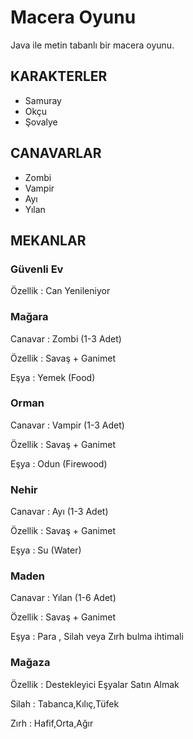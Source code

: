 # Macera Oyunu


Java ile metin tabanlı bir macera oyunu.



## KARAKTERLER
* Samuray
* Okçu
* Şovalye

## CANAVARLAR
* Zombi
* Vampir
* Ayı
* Yılan


## MEKANLAR

### Güvenli Ev

Özellik : Can Yenileniyor

###  Mağara

Canavar : Zombi (1-3 Adet)

Özellik : Savaş + Ganimet

Eşya : Yemek (Food)

###  Orman

Canavar : Vampir (1-3 Adet)

Özellik : Savaş + Ganimet

Eşya : Odun (Firewood)

###  Nehir

Canavar : Ayı (1-3 Adet)

Özellik : Savaş + Ganimet

Eşya : Su (Water)

###  Maden

Canavar : Yılan (1-6 Adet)

Özellik : Savaş + Ganimet

Eşya : Para , Silah veya Zırh bulma ihtimali

###  Mağaza

Özellik : Destekleyici Eşyalar Satın Almak


Silah : Tabanca,Kılıç,Tüfek


Zırh : Hafif,Orta,Ağır